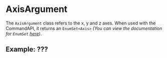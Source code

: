 # AxisArgument

The `AxisArgument` class refers to the x, y and z axes. When used with the CommandAPI, it returns an `EnumSet<Axis>` _(You can view the documentation for `EnumSet` [here](https://docs.oracle.com/javase/7/docs/api/java/util/EnumSet.html))_. 

## Example: ???

```java

```

